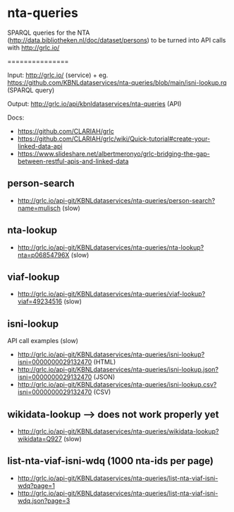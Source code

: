 # nta-queries
SPARQL queries for the NTA (http://data.bibliotheken.nl/doc/dataset/persons) to be turned into API calls with http://grlc.io/

===============

Input: http://grlc.io/ (service) + eg. https://github.com/KBNLdataservices/nta-queries/blob/main/isni-lookup.rq (SPARQL query)

Output: http://grlc.io/api/kbnldataservices/nta-queries (API)

Docs:
- https://github.com/CLARIAH/grlc
- https://github.com/CLARIAH/grlc/wiki/Quick-tutorial#create-your-linked-data-api
- https://www.slideshare.net/albertmeronyo/grlc-bridging-the-gap-between-restful-apis-and-linked-data

## person-search
- http://grlc.io/api-git/KBNLdataservices/nta-queries/person-search?name=mulisch (slow)

## nta-lookup
- http://grlc.io/api-git/KBNLdataservices/nta-queries/nta-lookup?nta=p06854796X (slow)

## viaf-lookup 	
- http://grlc.io/api-git/KBNLdataservices/nta-queries/viaf-lookup?viaf=49234516 (slow)

## isni-lookup
API call examples (slow)
- http://grlc.io/api-git/KBNLdataservices/nta-queries/isni-lookup?isni=0000000029132470 (HTML)
- http://grlc.io/api-git/KBNLdataservices/nta-queries/isni-lookup.json?isni=0000000029132470 (JSON)
- http://grlc.io/api-git/KBNLdataservices/nta-queries/isni-lookup.csv?isni=0000000029132470 (CSV)

## wikidata-lookup --> does not work properly yet
- http://grlc.io/api-git/KBNLdataservices/nta-queries/wikidata-lookup?wikidata=Q927 (slow)

## list-nta-viaf-isni-wdq (1000 nta-ids per page)
- http://grlc.io/api-git/KBNLdataservices/nta-queries/list-nta-viaf-isni-wdq?page=1
- http://grlc.io/api-git/KBNLdataservices/nta-queries/list-nta-viaf-isni-wdq.json?page=3


